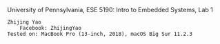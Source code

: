 University of Pennsylvania, ESE 5190: Intro to Embedded Systems, Lab 1

    Zhijing Yao
        Facebook: ZhijingYao
    Tested on: MacBook Pro (13-inch, 2018), macOS Big Sur 11.2.3
